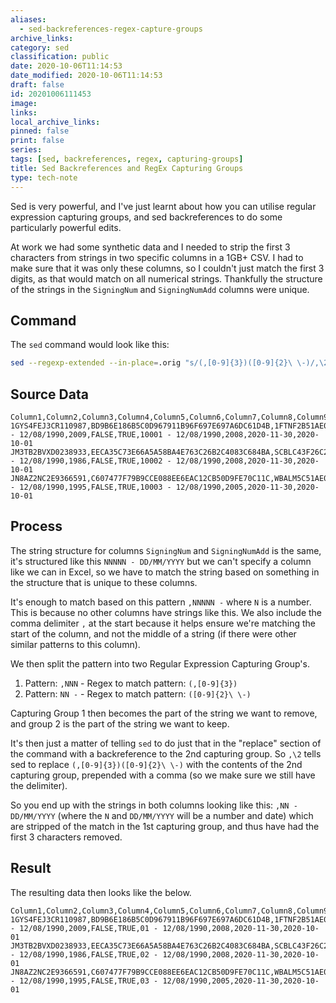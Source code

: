```yaml
---
aliases:
  - sed-backreferences-regex-capture-groups
archive_links: 
category: sed
classification: public
date: 2020-10-06T11:14:53
date_modified: 2020-10-06T11:14:53
draft: false
id: 20201006111453
image: 
links: 
local_archive_links: 
pinned: false
print: false
series: 
tags: [sed, backreferences, regex, capturing-groups]
title: Sed Backreferences and RegEx Capturing Groups
type: tech-note
---
```


Sed is very powerful, and I've just learnt about how you can utilise regular expression capturing groups, and sed backreferences to do some particularly powerful edits.

At work we had some synthetic data and I needed to strip the first 3 characters from strings in two specific columns in a 1GB+ CSV. I had to make sure that it was only these columns, so I couldn't just match the first 3 digits, as that would match on all numerical strings. Thankfully the structure of the strings in the `SigningNum` and `SigningNumAdd` columns were unique.

## Command

The `sed` command would look like this:

```sh
sed --regexp-extended --in-place=.orig "s/(,[0-9]{3})([0-9]{2}\ \-)/,\2/g" <file>
```

## Source Data

```csv
Column1,Column2,Column3,Column4,Column5,Column6,Column7,Column8,Column9,Column10,Column11,Column12,Column13,Column14
1GYS4FEJ3CR110987,BD9B6E186B5C0D967911B96F697E697A6DC61D4B,1FTNF2B51AE007310,216.239.174.105,92.151.147.165,Z,10001 - 12/08/1990,2009,FALSE,TRUE,10001 - 12/08/1990,2008,2020-11-30,2020-10-01
JM3TB2BVXD0238933,EECA35C73E66A5A58BA4E763C26B2C4083C684BA,SCBLC43F26C295723,244.218.199.98,64.49.209.152,Z,10002 - 12/08/1990,1986,FALSE,TRUE,10002 - 12/08/1990,2008,2020-11-30,2020-10-01
JN8AZ2NC2E9366591,C607477F79B9CCE088EE6EAC12CB50D9FE70C11C,WBALM5C51AE038487,181.252.242.234,135.155.158.99,Z,10003 - 12/08/1990,1995,FALSE,TRUE,10003 - 12/08/1990,2005,2020-11-30,2020-10-01
```

## Process

The string structure for columns `SigningNum` and `SigningNumAdd` is the same, it's structured like this `NNNNN - DD/MM/YYYY` but we can't specify a column like we can in Excel, so we have to match the string based on something in the structure that is unique to these columns.

It's enough to match based on this pattern `,NNNNN -` where `N` is a number. This is because no other columns have strings like this. We also include the comma delimiter `,` at the start because it helps ensure we're matching the start of the column, and not the middle of a string (if there were other similar patterns to this column).

We then split the pattern into two Regular Expression Capturing Group's.
	
1. Pattern: `,NNN` - Regex to match pattern: `(,[0-9]{3})`
1. Pattern: `NN -` - Regex to match pattern: `([0-9]{2}\ \-)`

Capturing Group 1 then becomes the part of the string we want to remove, and group 2 is the part of the string we want to keep. 
 
It's then just a matter of telling `sed` to do just that in the "replace" section of the command with a backreference to the 2nd capturing group. So `,\2` tells sed to replace `(,[0-9]{3})([0-9]{2}\ \-)` with the contents of the 2nd capturing group, prepended with a comma (so we make sure we still have the delimiter).
 
So you end up with the strings in both columns looking like this: `,NN - DD/MM/YYYY` (where the `N` and `DD/MM/YYYY` will be a number and date) which are stripped of the match in the 1st capturing group, and thus have had the first 3 characters removed.

## Result

The resulting data then looks like the below.
 
```csv
Column1,Column2,Column3,Column4,Column5,Column6,Column7,Column8,Column9,Column10,Column11,Column12,Column13,Column14
1GYS4FEJ3CR110987,BD9B6E186B5C0D967911B96F697E697A6DC61D4B,1FTNF2B51AE007310,216.239.174.105,92.151.147.165,Z,01 - 12/08/1990,2009,FALSE,TRUE,01 - 12/08/1990,2008,2020-11-30,2020-10-01
JM3TB2BVXD0238933,EECA35C73E66A5A58BA4E763C26B2C4083C684BA,SCBLC43F26C295723,244.218.199.98,64.49.209.152,Z,02 - 12/08/1990,1986,FALSE,TRUE,02 - 12/08/1990,2008,2020-11-30,2020-10-01
JN8AZ2NC2E9366591,C607477F79B9CCE088EE6EAC12CB50D9FE70C11C,WBALM5C51AE038487,181.252.242.234,135.155.158.99,Z,03 - 12/08/1990,1995,FALSE,TRUE,03 - 12/08/1990,2005,2020-11-30,2020-10-01
```

